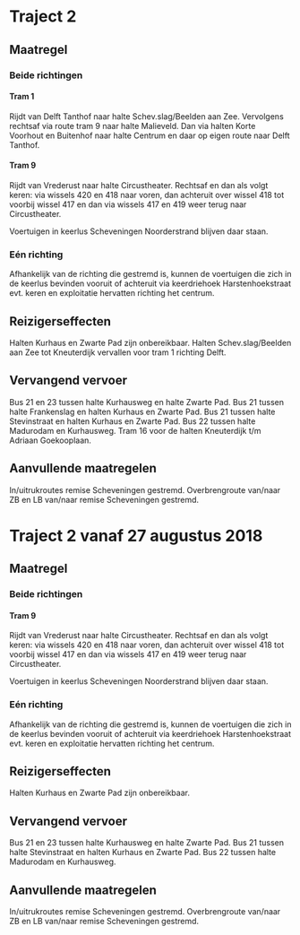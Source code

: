 # Traject 2
## Maatregel
### Beide richtingen

#### Tram 1
Rijdt van Delft Tanthof naar halte Schev.slag/Beelden aan Zee. Vervolgens rechtsaf via route tram 9 naar halte Malieveld. Dan via halten Korte Voorhout en Buitenhof naar halte Centrum en daar op eigen route naar Delft Tanthof.

#### Tram 9
Rijdt van Vrederust naar halte Circustheater. Rechtsaf en dan als volgt keren: via wissels 420 en 418 naar voren, dan achteruit over wissel 418 tot voorbij wissel 417 en dan via wissels 417 en 419 weer terug naar Circustheater.

Voertuigen in keerlus Scheveningen Noorderstrand blijven daar staan.

### Eén richting
Afhankelijk van de richting die gestremd is, kunnen de voertuigen die zich in de keerlus bevinden vooruit of achteruit via keerdriehoek Harstenhoekstraat evt. keren en exploitatie hervatten richting het centrum.

## Reizigerseffecten
Halten Kurhaus en Zwarte Pad zijn onbereikbaar.
Halten Schev.slag/Beelden aan Zee tot Kneuterdijk vervallen voor tram 1 richting Delft.

## Vervangend vervoer
Bus 21 en 23 tussen halte Kurhausweg en halte Zwarte Pad.
Bus 21 tussen halte Frankenslag en halten Kurhaus en Zwarte Pad.
Bus 21 tussen halte Stevinstraat en halten Kurhaus en Zwarte Pad.
Bus 22 tussen halte Madurodam en Kurhausweg.
Tram 16 voor de halten Kneuterdijk t/m Adriaan Goekooplaan.

## Aanvullende maatregelen
In/uitrukroutes remise Scheveningen gestremd.
Overbrengroute van/naar ZB en LB van/naar remise Scheveningen gestremd.

# Traject 2 vanaf 27 augustus 2018
## Maatregel
### Beide richtingen

#### Tram 9
Rijdt van Vrederust naar halte Circustheater. Rechtsaf en dan als volgt keren: via wissels 420 en 418 naar voren, dan achteruit over wissel 418 tot voorbij wissel 417 en dan via wissels 417 en 419 weer terug naar Circustheater.

Voertuigen in keerlus Scheveningen Noorderstrand blijven daar staan.

### Eén richting
Afhankelijk van de richting die gestremd is, kunnen de voertuigen die zich in de keerlus bevinden vooruit of achteruit via keerdriehoek Harstenhoekstraat evt. keren en exploitatie hervatten richting het centrum.

## Reizigerseffecten
Halten Kurhaus en Zwarte Pad zijn onbereikbaar.

## Vervangend vervoer
Bus 21 en 23 tussen halte Kurhausweg en halte Zwarte Pad.
Bus 21 tussen halte Stevinstraat en halten Kurhaus en Zwarte Pad.
Bus 22 tussen halte Madurodam en Kurhausweg.

## Aanvullende maatregelen
In/uitrukroutes remise Scheveningen gestremd.
Overbrengroute van/naar ZB en LB van/naar remise Scheveningen gestremd.
